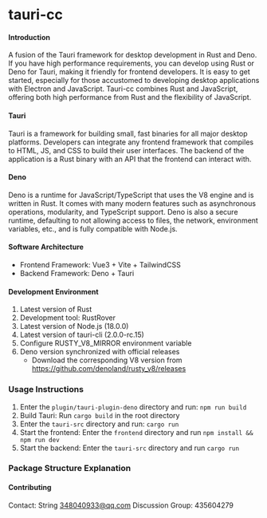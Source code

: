 # tauri-cc

#### Introduction

A fusion of the Tauri framework for desktop development in Rust and Deno. If you have high performance requirements, you can develop using Rust or Deno for Tauri, making it friendly for frontend developers. It is easy to get started, especially for those accustomed to developing desktop applications with Electron and JavaScript. Tauri-cc combines Rust and JavaScript, offering both high performance from Rust and the flexibility of JavaScript.

#### Tauri

Tauri is a framework for building small, fast binaries for all major desktop platforms. Developers can integrate any frontend framework that compiles to HTML, JS, and CSS to build their user interfaces. The backend of the application is a Rust binary with an API that the frontend can interact with.

#### Deno

Deno is a runtime for JavaScript/TypeScript that uses the V8 engine and is written in Rust. It comes with many modern features such as asynchronous operations, modularity, and TypeScript support. Deno is also a secure runtime, defaulting to not allowing access to files, the network, environment variables, etc., and is fully compatible with Node.js.

#### Software Architecture

- Frontend Framework: Vue3 + Vite + TailwindCSS
- Backend Framework: Deno + Tauri

#### Development Environment

1. Latest version of Rust
2. Development tool: RustRover
3. Latest version of Node.js (18.0.0)
4. Latest version of tauri-cli (2.0.0-rc.15)
5. Configure RUSTY_V8_MIRROR environment variable
6. Deno version synchronized with official releases
   - Download the corresponding V8 version from <https://github.com/denoland/rusty_v8/releases>

### Usage Instructions

1. Enter the `plugin/tauri-plugin-deno` directory and run: `npm run build`
2. Build Tauri: Run `cargo build` in the root directory
3. Enter the `tauri-src` directory and run: `cargo run`
4. Start the frontend: Enter the `frontend` directory and run `npm install && npm run dev`
5. Start the backend: Enter the `tauri-src` directory and run `cargo run`

### Package Structure Explanation

#### Contributing

Contact: String <348040933@qq.com>
Discussion Group: 435604279